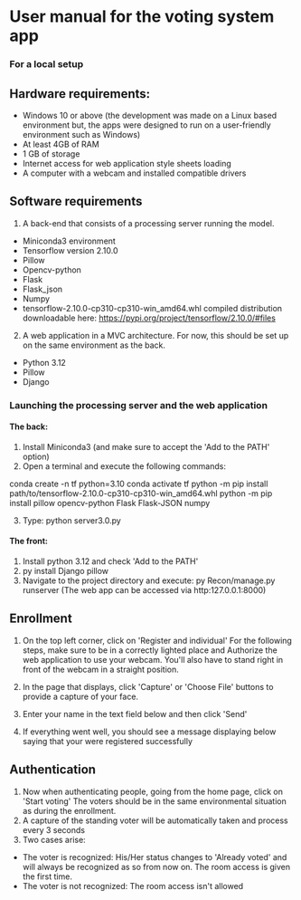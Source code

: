 # User manual for the voting system app
### For a local setup


## Hardware requirements:
* Windows 10 or above (the development was made on a Linux based environment but, the apps were designed to run on a user-friendly environment such as Windows)
* At least 4GB of RAM
* 1 GB of storage
* Internet access for web application style sheets loading
* A computer with a webcam and installed compatible drivers

## Software requirements
1. A back-end that consists of a processing server running the model.
* Miniconda3 environment 
* Tensorflow version 2.10.0 
* Pillow 
* Opencv-python 
* Flask 
* Flask_json 
* Numpy
* tensorflow-2.10.0-cp310-cp310-win_amd64.whl compiled distribution downloadable here: https://pypi.org/project/tensorflow/2.10.0/#files

2. A web application in a MVC architecture. For now, this should be set up on the same environment as the back. 
* Python 3.12
* Pillow 
* Django

### Launching the processing server and the web application

#### The back: 
1. Install Miniconda3 (and make sure to accept the 'Add to the PATH' option)
2. Open a terminal and execute the following commands:

conda create -n tf python=3.10
conda activate tf
python -m pip install path/to/tensorflow-2.10.0-cp310-cp310-win_amd64.whl
python -m pip install pillow opencv-python Flask Flask-JSON numpy

3. Type: python server3.0.py

#### The front: 
1. Install python 3.12 and check 'Add to the PATH' 
2. py install Django pillow
3. Navigate to the project directory and execute: py Recon/manage.py runserver
(The web app can be accessed via http:127.0.0.1:8000)


## Enrollment
1. On the top left corner, click on  'Register and individual'
For the following steps, make sure to be in a correctly lighted place and Authorize the web application to use your webcam.
You'll also have to stand right in front of the webcam in a straight position.

2. In the page that displays, click 'Capture' or 'Choose File' buttons to provide a capture of your face.
3. Enter your name in the text field below and then click 'Send'
4. If everything went well, you should see a message displaying below saying that your were registered successfully


## Authentication
1. Now when authenticating people, going from the home page, click on 'Start voting'
The voters should be in the same environmental situation as during the enrollment.
2.  A capture of the standing voter will be automatically taken and process every 3 seconds
3. Two cases arise:
* The voter is recognized: His/Her status changes to 'Already voted' and will always be recognized as so from now on. The room access is given the first time.
* The voter is not recognized: The room access isn't allowed





